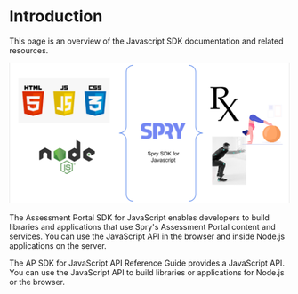 # Introduction

This page is an overview of the Javascript SDK documentation and related resources.


![JS SDK Overview](assets/js_sdk.png)

The Assessment Portal SDK for JavaScript enables developers to build libraries and applications that use Spry's Assessment Portal content and services. You can use the JavaScript API in the browser and inside Node.js applications on the server.

The AP SDK for JavaScript API Reference Guide provides a JavaScript API. You can use the JavaScript API to build libraries or applications for Node.js or the browser.